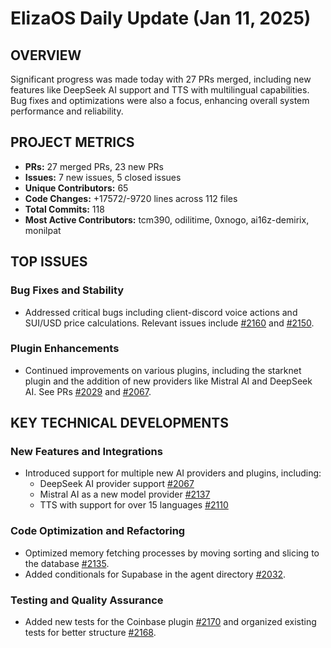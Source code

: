 # ElizaOS Daily Update (Jan 11, 2025)

## OVERVIEW 
Significant progress was made today with 27 PRs merged, including new features like DeepSeek AI support and TTS with multilingual capabilities. Bug fixes and optimizations were also a focus, enhancing overall system performance and reliability.

## PROJECT METRICS
- **PRs:** 27 merged PRs, 23 new PRs
- **Issues:** 7 new issues, 5 closed issues
- **Unique Contributors:** 65
- **Code Changes:** +17572/-9720 lines across 112 files
- **Total Commits:** 118
- **Most Active Contributors:** tcm390, odilitime, 0xnogo, ai16z-demirix, monilpat

## TOP ISSUES
### Bug Fixes and Stability
- Addressed critical bugs including client-discord voice actions and SUI/USD price calculations. Relevant issues include [#2160](https://github.com/elizaos/eliza/issues/2160) and [#2150](https://github.com/elizaos/eliza/issues/2150).

### Plugin Enhancements
- Continued improvements on various plugins, including the starknet plugin and the addition of new providers like Mistral AI and DeepSeek AI. See PRs [#2029](https://github.com/elizaos/eliza/pull/2029) and [#2067](https://github.com/elizaos/eliza/pull/2067).

## KEY TECHNICAL DEVELOPMENTS
### New Features and Integrations
- Introduced support for multiple new AI providers and plugins, including:
  - DeepSeek AI provider support [#2067](https://github.com/elizaos/eliza/pull/2067)
  - Mistral AI as a new model provider [#2137](https://github.com/elizaos/eliza/pull/2137)
  - TTS with support for over 15 languages [#2110](https://github.com/elizaos/eliza/pull/2110)

### Code Optimization and Refactoring
- Optimized memory fetching processes by moving sorting and slicing to the database [#2135](https://github.com/elizaos/eliza/pull/2135).
- Added conditionals for Supabase in the agent directory [#2032](https://github.com/elizaos/eliza/pull/2032).

### Testing and Quality Assurance
- Added new tests for the Coinbase plugin [#2170](https://github.com/elizaos/eliza/pull/2170) and organized existing tests for better structure [#2168](https://github.com/elizaos/eliza/pull/2168).